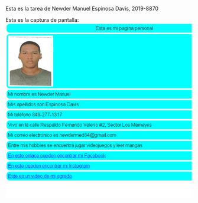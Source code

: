 Esta es la tarea de Newder Manuel Espinosa Davis, 2019-8870

Esta es la captura de pantalla:
![Mi captura de pantalla](pagina.png)